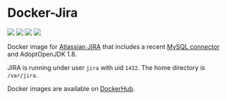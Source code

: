 # Docker-Jira

[![](https://img.shields.io/docker/cloud/build/kitsdq/jira.svg)](https://hub.docker.com/r/kitsdq/jira/builds)
[![](https://img.shields.io/github/tag/kit-sdq/Docker-Jira.svg)](https://hub.docker.com/r/kitsdq/jira/tags)
[![](https://img.shields.io/github/issues/kit-sdq/Docker-Jira.svg)](https://github.com/kit-sdq/Docker-Jira/issues)
[![](https://img.shields.io/github/license/kit-sdq/Docker-Jira.svg)](https://github.com/kit-sdq/Docker-Jira/blob/master/LICENSE)

Docker image for [Atlassian JIRA](https://www.atlassian.com/software/jira) that includes a recent [MySQL connector](https://dev.mysql.com/downloads/connector/j/5.1.html) and AdoptOpenJDK 1.8.

JIRA is running under user `jira` with uid `1432`. The home directory is `/var/jira`.

Docker images are available on [DockerHub](https://hub.docker.com/r/kitsdq/jira).